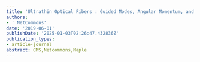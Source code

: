 ```yaml
---
title: 'Ultrathin Optical Fibers : Guided Modes, Angular Momentum, and Applications'
authors:
- ' NetCommons'
date: '2019-06-01'
publishDate: '2025-01-03T02:26:47.432836Z'
publication_types:
- article-journal
abstract: CMS,Netcommons,Maple
---
```

